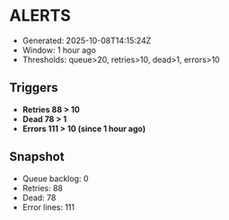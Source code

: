 # ALERTS

- Generated: 2025-10-08T14:15:24Z
- Window: 1 hour ago
- Thresholds: queue>20, retries>10, dead>1, errors>10

## Triggers
- **Retries 88 > 10**
- **Dead 78 > 1**
- **Errors 111 > 10 (since 1 hour ago)**

## Snapshot
- Queue backlog: 0
- Retries: 88
- Dead: 78
- Error lines: 111
